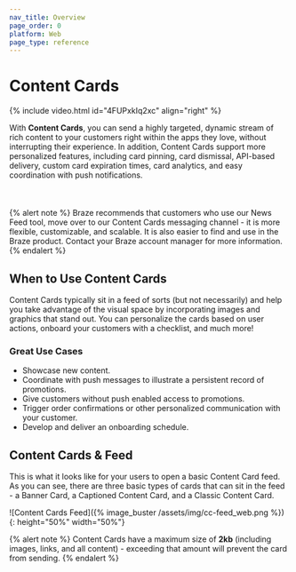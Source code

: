 ```yaml
---
nav_title: Overview
page_order: 0
platform: Web
page_type: reference
---
```


# Content Cards 
{% include video.html id="4FUPxkIq2xc" align="right" %}

With **Content Cards**, you can send a highly targeted, dynamic stream of rich content to your customers right within the apps they love, without interrupting their experience. In addition, Content Cards support more personalized features, including card pinning, card dismissal, API-based delivery, custom card expiration times, card analytics, and easy coordination with push notifications.
<br><br><br><br>
{% alert note %}
Braze recommends that customers who use our News Feed tool, move over to our Content Cards messaging channel - it is more flexible, customizable, and scalable. It is also easier to find and use in the Braze product. Contact your Braze account manager for more information.
{% endalert %}

## When to Use Content Cards

Content Cards typically sit in a feed of sorts (but not necessarily) and help you take advantage of the visual space by incorporating images and graphics that stand out. You can personalize the cards based on user actions, onboard your customers with a checklist, and much more!

### Great Use Cases

- Showcase new content.
- Coordinate with push messages to illustrate a persistent record of promotions.
- Give customers without push enabled access to promotions.
- Trigger order confirmations or other personalized communication with your customer.
- Develop and deliver an onboarding schedule.

## Content Cards & Feed

This is what it looks like for your users to open a basic Content Card feed. As you can see, there are three basic types of cards that can sit in the feed - a Banner Card, a Captioned Content Card, and a Classic Content Card.

![Content Cards Feed]({% image_buster /assets/img/cc-feed_web.png %}){: height="50%" width="50%"}

{% alert note %}
Content Cards have a maximum size of **2kb** (including images, links, and all content) - exceeding that amount will prevent the card from sending.
{% endalert %}
